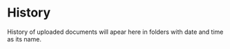# History

History of uploaded documents will apear here in folders with date and time as its name.
